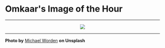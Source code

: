 # Omkaar's Image of the Hour

---

<div align="center">

<a href="https://unsplash.com/photos/the-moon-peeks-through-dark-cloudy-skies-Wgun-Zp7ZFE">
  <img src="https://images.unsplash.com/photo-1750268187683-06de0976a77f?crop=entropy&cs=tinysrgb&fit=max&fm=jpg&ixid=M3w3NjA2Nzh8MHwxfHJhbmRvbXx8fHx8fHx8fDE3NTE3NDU2MDB8&ixlib=rb-4.1.0&q=80&w=1080" style="max-width:100%; height:auto;">
</a>



</div>

---

**Photo by** [Michael Worden](https://unsplash.com/@mike2244) **on Unsplash**

